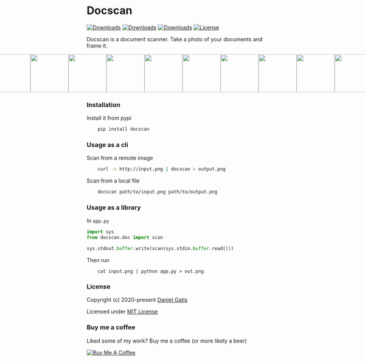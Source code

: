 # Docscan

[![Downloads](https://pepy.tech/badge/docscan)](https://pepy.tech/project/docscan)
[![Downloads](https://pepy.tech/badge/docscan/month)](https://pepy.tech/project/docscan/month)
[![Downloads](https://pepy.tech/badge/docscan/week)](https://pepy.tech/project/docscan/week)
[![License](https://img.shields.io/badge/License-MIT-blue.svg)](https://img.shields.io/badge/License-MIT-blue.svg)

Docscan is a document scanner. Take a photo of your documents and frame it.

<p style="display: flex;align-items: center;justify-content: center;">
  <img src="https://raw.githubusercontent.com/danielgatis/docscan/master/examples/doc-1.jpg" width="100" />
  <img src="https://raw.githubusercontent.com/danielgatis/docscan/master/examples/doc-1.out.png" width="100" />
  <img src="https://raw.githubusercontent.com/danielgatis/docscan/master/examples/doc-2.png" width="100" />
  <img src="https://raw.githubusercontent.com/danielgatis/docscan/master/examples/doc-2.out.png" width="100" />
  <img src="https://raw.githubusercontent.com/danielgatis/docscan/master/examples/doc-3.jpg" width="100" />
  <img src="https://raw.githubusercontent.com/danielgatis/docscan/master/examples/doc-3.out.png" width="100" />
  <img src="https://raw.githubusercontent.com/danielgatis/docscan/master/examples/doc-4.jpg" width="100" />
  <img src="https://raw.githubusercontent.com/danielgatis/docscan/master/examples/doc-4.out.png" width="100" />
  <img src="https://raw.githubusercontent.com/danielgatis/docscan/master/examples/doc-5.jpg" width="100" />
  <img src="https://raw.githubusercontent.com/danielgatis/docscan/master/examples/doc-5.out.png" width="100" />
  <img src="https://raw.githubusercontent.com/danielgatis/docscan/master/examples/doc-6.jpg" width="100" />
  <img src="https://raw.githubusercontent.com/danielgatis/docscan/master/examples/doc-6.out.png" width="100" />
  <img src="https://raw.githubusercontent.com/danielgatis/docscan/master/examples/doc-7.jpg" width="100" />
  <img src="https://raw.githubusercontent.com/danielgatis/docscan/master/examples/doc-7.out.png" width="100" />
  <img src="https://raw.githubusercontent.com/danielgatis/docscan/master/examples/doc-8.jpg" width="100" />
  <img src="https://raw.githubusercontent.com/danielgatis/docscan/master/examples/doc-8.out.png" width="100" />
</p>


### Installation

Install it from pypi

```bash
    pip install docscan
```

### Usage as a cli

Scan from a remote image
```bash
    curl -s http://input.png | docscan > output.png
```

Scan from a local file
```bash
    docscan path/to/input.png path/to/output.png
```

### Usage as a library

In `app.py`

```python
import sys
from docscan.doc import scan

sys.stdout.buffer.write(scan(sys.stdin.buffer.read()))

```

Then run
```
    cat input.png | python app.py > out.png
```

### License

Copyright (c) 2020-present [Daniel Gatis](https://github.com/danielgatis)

Licensed under [MIT License](./LICENSE.txt)

### Buy me a coffee
Liked some of my work? Buy me a coffee (or more likely a beer)

<a href="https://www.buymeacoffee.com/danielgatis" target="_blank"><img src="https://bmc-cdn.nyc3.digitaloceanspaces.com/BMC-button-images/custom_images/orange_img.png" alt="Buy Me A Coffee" style="height: auto !important;width: auto !important;"></a>

